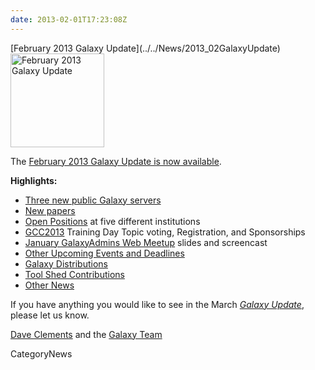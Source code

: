 ```yaml
---
date: 2013-02-01T17:23:08Z
---
```

<div class='newsItemHeader'>[February 2013 Galaxy Update](../../News/2013_02GalaxyUpdate)</div>

<div class='right'><a href='/GalaxyUpdates/2013_02'><img src='/Images/Logos/GalaxyUpdate200.png' alt='February 2013 Galaxy Update' width=150 /></a></div>

The [February 2013 Galaxy Update is now available](../../GalaxyUpdates/2013_02). 

**Highlights:**

* [Three new public Galaxy servers](/GalaxyUpdates/2013_02#new-papers)
* [New papers](/GalaxyUpdates/2013_02#new-papers)
* [Open Positions](/GalaxyUpdates/2013_02#whos-hiring) at five different institutions
* [GCC2013](/GalaxyUpdates/2013_02#gcc2013) Training Day Topic voting, Registration, and Sponsorships
* [January GalaxyAdmins Web Meetup](/GalaxyUpdates/2013_02#january-galaxyadmins-web-meetup) slides and screencast
* [Other Upcoming Events and Deadlines](/GalaxyUpdates/2013_02#other-upcoming-events-and-deadlines)
* [Galaxy Distributions](/GalaxyUpdates/2013_02#galaxy-distributions)
* [Tool Shed Contributions](/GalaxyUpdates/2013_02#tool-shed-contributions)
* [Other News](/GalaxyUpdates/2013_02#other-news)

If you have anything you would like to see in the March *[Galaxy Update](../../GalaxyUpdates)*, please let us know.

[Dave Clements](/DaveClements) and the [Galaxy Team](../../GalaxyTeam)


CategoryNews
